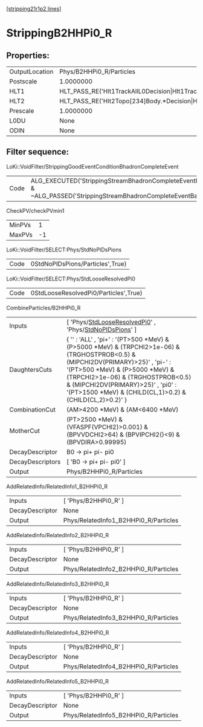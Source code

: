 [[stripping21r1p2 lines]](./stripping21r1p2-index)

# StrippingB2HHPi0_R

## Properties:

|                |                                                                   |
|----------------|-------------------------------------------------------------------|
| OutputLocation | Phys/B2HHPi0_R/Particles                                          |
| Postscale      | 1.0000000                                                         |
| HLT1           | HLT_PASS_RE('Hlt1TrackAllL0Decision\|Hlt1TrackPhotonDecision')    |
| HLT2           | HLT_PASS_RE('Hlt2Topo[234]Body.\*Decision\|Hlt2IncPhiDecision') |
| Prescale       | 1.0000000                                                         |
| L0DU           | None                                                              |
| ODIN           | None                                                              |

## Filter sequence:

LoKi::VoidFilter/StrippingGoodEventConditionBhadronCompleteEvent

|      |                                                                                                                          |
|------|--------------------------------------------------------------------------------------------------------------------------|
| Code | ALG_EXECUTED('StrippingStreamBhadronCompleteEventBadEvent') & ~ALG_PASSED('StrippingStreamBhadronCompleteEventBadEvent') |

CheckPV/checkPVmin1

|        |     |
|--------|-----|
| MinPVs | 1   |
| MaxPVs | -1  |

LoKi::VoidFilter/SELECT:Phys/StdNoPIDsPions

|      |                                  |
|------|----------------------------------|
| Code | 0StdNoPIDsPions/Particles',True) |

LoKi::VoidFilter/SELECT:Phys/StdLooseResolvedPi0

|      |                                       |
|------|---------------------------------------|
| Code | 0StdLooseResolvedPi0/Particles',True) |

CombineParticles/B2HHPi0_R

|                  |                                                                                                                                                                                                                                                                                                                         |
|------------------|-------------------------------------------------------------------------------------------------------------------------------------------------------------------------------------------------------------------------------------------------------------------------------------------------------------------------|
| Inputs           | [ 'Phys/[StdLooseResolvedPi0](./stripping21r1p2-commonparticles-stdlooseresolvedpi0)' , 'Phys/[StdNoPIDsPions](./stripping21r1p2-commonparticles-stdnopidspions)' ]                                                                                                                                                   |
| DaughtersCuts    | { '' : 'ALL' , 'pi+' : '(PT\>500 \*MeV) & (P\>5000 \*MeV) & (TRPCHI2\>1e-06) & (TRGHOSTPROB\<0.5) & (MIPCHI2DV(PRIMARY)\>25)' , 'pi-' : '(PT\>500 \*MeV) & (P\>5000 \*MeV) & (TRPCHI2\>1e-06) & (TRGHOSTPROB\<0.5) & (MIPCHI2DV(PRIMARY)\>25)' , 'pi0' : '(PT\>1500 \*MeV) & (CHILD(CL,1)\>0.2) & (CHILD(CL,2)\>0.2)' } |
| CombinationCut   | (AM\>4200 \*MeV) & (AM\<6400 \*MeV)                                                                                                                                                                                                                                                                                     |
| MotherCut        | (PT\>2500 \*MeV) & (VFASPF(VPCHI2)\>0.001) & (BPVVDCHI2\>64) & (BPVIPCHI2()\<9) & (BPVDIRA\>0.99995)                                                                                                                                                                                                                    |
| DecayDescriptor  | B0 -\> pi+ pi- pi0                                                                                                                                                                                                                                                                                                      |
| DecayDescriptors | [ 'B0 -\> pi+ pi- pi0' ]                                                                                                                                                                                                                                                                                              |
| Output           | Phys/B2HHPi0_R/Particles                                                                                                                                                                                                                                                                                                |

AddRelatedInfo/RelatedInfo1_B2HHPi0_R

|                 |                                       |
|-----------------|---------------------------------------|
| Inputs          | [ 'Phys/B2HHPi0_R' ]                |
| DecayDescriptor | None                                  |
| Output          | Phys/RelatedInfo1_B2HHPi0_R/Particles |

AddRelatedInfo/RelatedInfo2_B2HHPi0_R

|                 |                                       |
|-----------------|---------------------------------------|
| Inputs          | [ 'Phys/B2HHPi0_R' ]                |
| DecayDescriptor | None                                  |
| Output          | Phys/RelatedInfo2_B2HHPi0_R/Particles |

AddRelatedInfo/RelatedInfo3_B2HHPi0_R

|                 |                                       |
|-----------------|---------------------------------------|
| Inputs          | [ 'Phys/B2HHPi0_R' ]                |
| DecayDescriptor | None                                  |
| Output          | Phys/RelatedInfo3_B2HHPi0_R/Particles |

AddRelatedInfo/RelatedInfo4_B2HHPi0_R

|                 |                                       |
|-----------------|---------------------------------------|
| Inputs          | [ 'Phys/B2HHPi0_R' ]                |
| DecayDescriptor | None                                  |
| Output          | Phys/RelatedInfo4_B2HHPi0_R/Particles |

AddRelatedInfo/RelatedInfo5_B2HHPi0_R

|                 |                                       |
|-----------------|---------------------------------------|
| Inputs          | [ 'Phys/B2HHPi0_R' ]                |
| DecayDescriptor | None                                  |
| Output          | Phys/RelatedInfo5_B2HHPi0_R/Particles |

